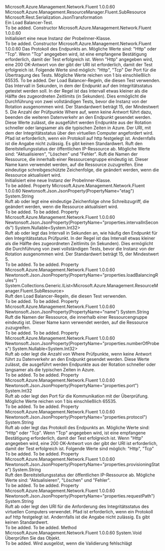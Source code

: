 <Type Name="ProbeInner" FullName="Microsoft.Azure.Management.Network.Fluent.Models.ProbeInner">
  <TypeSignature Language="C#" Value="public class ProbeInner : Microsoft.Azure.Management.ResourceManager.Fluent.SubResource" />
  <TypeSignature Language="ILAsm" Value=".class public auto ansi beforefieldinit ProbeInner extends Microsoft.Azure.Management.ResourceManager.Fluent.SubResource" />
  <TypeSignature Language="DocId" Value="T:Microsoft.Azure.Management.Network.Fluent.Models.ProbeInner" />
  <TypeSignature Language="VB.NET" Value="Public Class ProbeInner&#xA;Inherits SubResource" />
  <TypeSignature Language="F#" Value="type ProbeInner = class&#xA;    inherit SubResource" />
  <AssemblyInfo>
    <AssemblyName>Microsoft.Azure.Management.Network.Fluent</AssemblyName>
    <AssemblyVersion>1.0.0.60</AssemblyVersion>
  </AssemblyInfo>
  <Base>
    <BaseTypeName>Microsoft.Azure.Management.ResourceManager.Fluent.SubResource</BaseTypeName>
  </Base>
  <Interfaces />
  <Attributes>
    <Attribute>
      <AttributeName>Microsoft.Rest.Serialization.JsonTransformation</AttributeName>
    </Attribute>
  </Attributes>
  <Docs>
    <summary>
            Ein Load Balancer-Test.
            </summary>
    <remarks>To be added.</remarks>
  </Docs>
  <Members>
    <Member MemberName=".ctor">
      <MemberSignature Language="C#" Value="public ProbeInner ();" />
      <MemberSignature Language="ILAsm" Value=".method public hidebysig specialname rtspecialname instance void .ctor() cil managed" />
      <MemberSignature Language="DocId" Value="M:Microsoft.Azure.Management.Network.Fluent.Models.ProbeInner.#ctor" />
      <MemberSignature Language="VB.NET" Value="Public Sub New ()" />
      <MemberType>Constructor</MemberType>
      <AssemblyInfo>
        <AssemblyName>Microsoft.Azure.Management.Network.Fluent</AssemblyName>
        <AssemblyVersion>1.0.0.60</AssemblyVersion>
      </AssemblyInfo>
      <Parameters />
      <Docs>
        <summary>
            Initialisiert eine neue Instanz der ProbeInner-Klasse.
            </summary>
        <remarks>To be added.</remarks>
      </Docs>
    </Member>
    <Member MemberName=".ctor">
      <MemberSignature Language="C#" Value="public ProbeInner (string protocol, int port, string id = null, System.Collections.Generic.IList&lt;Microsoft.Azure.Management.ResourceManager.Fluent.SubResource&gt; loadBalancingRules = null, Nullable&lt;int&gt; intervalInSeconds = null, Nullable&lt;int&gt; numberOfProbes = null, string requestPath = null, string provisioningState = null, string name = null, string etag = null);" />
      <MemberSignature Language="ILAsm" Value=".method public hidebysig specialname rtspecialname instance void .ctor(string protocol, int32 port, string id, class System.Collections.Generic.IList`1&lt;class Microsoft.Azure.Management.ResourceManager.Fluent.SubResource&gt; loadBalancingRules, valuetype System.Nullable`1&lt;int32&gt; intervalInSeconds, valuetype System.Nullable`1&lt;int32&gt; numberOfProbes, string requestPath, string provisioningState, string name, string etag) cil managed" />
      <MemberSignature Language="DocId" Value="M:Microsoft.Azure.Management.Network.Fluent.Models.ProbeInner.#ctor(System.String,System.Int32,System.String,System.Collections.Generic.IList{Microsoft.Azure.Management.ResourceManager.Fluent.SubResource},System.Nullable{System.Int32},System.Nullable{System.Int32},System.String,System.String,System.String,System.String)" />
      <MemberSignature Language="VB.NET" Value="Public Sub New (protocol As String, port As Integer, Optional id As String = null, Optional loadBalancingRules As IList(Of SubResource) = null, Optional intervalInSeconds As Nullable(Of Integer) = null, Optional numberOfProbes As Nullable(Of Integer) = null, Optional requestPath As String = null, Optional provisioningState As String = null, Optional name As String = null, Optional etag As String = null)" />
      <MemberSignature Language="F#" Value="new Microsoft.Azure.Management.Network.Fluent.Models.ProbeInner : string * int * string * System.Collections.Generic.IList&lt;Microsoft.Azure.Management.ResourceManager.Fluent.SubResource&gt; * Nullable&lt;int&gt; * Nullable&lt;int&gt; * string * string * string * string -&gt; Microsoft.Azure.Management.Network.Fluent.Models.ProbeInner" Usage="new Microsoft.Azure.Management.Network.Fluent.Models.ProbeInner (protocol, port, id, loadBalancingRules, intervalInSeconds, numberOfProbes, requestPath, provisioningState, name, etag)" />
      <MemberType>Constructor</MemberType>
      <AssemblyInfo>
        <AssemblyName>Microsoft.Azure.Management.Network.Fluent</AssemblyName>
        <AssemblyVersion>1.0.0.60</AssemblyVersion>
      </AssemblyInfo>
      <Parameters>
        <Parameter Name="protocol" Type="System.String" />
        <Parameter Name="port" Type="System.Int32" />
        <Parameter Name="id" Type="System.String" />
        <Parameter Name="loadBalancingRules" Type="System.Collections.Generic.IList&lt;Microsoft.Azure.Management.ResourceManager.Fluent.SubResource&gt;" />
        <Parameter Name="intervalInSeconds" Type="System.Nullable&lt;System.Int32&gt;" />
        <Parameter Name="numberOfProbes" Type="System.Nullable&lt;System.Int32&gt;" />
        <Parameter Name="requestPath" Type="System.String" />
        <Parameter Name="provisioningState" Type="System.String" />
        <Parameter Name="name" Type="System.String" />
        <Parameter Name="etag" Type="System.String" />
      </Parameters>
      <Docs>
        <param name="protocol">Das Protokoll des Endpunkts an. Mögliche Werte sind: "Http" oder "Tcp". Wenn "Tcp" angegeben wird, ist eine empfangene Bestätigung erforderlich, damit der Test erfolgreich ist. Wenn "Http" angegeben wird, eine 200 OK-Antwort von der gibt der URI ist erforderlich, damit der Test erfolgreich ist. Folgende Werte sind möglich: "Http", "Tcp"</param>
        <param name="port">Der Port für die Übertragung des Tests. Mögliche Werte reichen von 1 bis einschließlich 65535.</param>
        <param name="id">To be added.</param>
        <param name="loadBalancingRules">Der Load Balancer-Regeln, die diesen Test verwenden.</param>
        <param name="intervalInSeconds">Das Intervall in Sekunden, in dem der Endpunkt auf den Integritätsstatus getestet werden soll. In der Regel ist das Intervall etwas kleiner als die Hälfte des zugeordneten Zeitlimits (in Sekunden). Dies ermöglicht die Durchführung von zwei vollständigen Tests, bevor die Instanz von der Rotation ausgenommen wird. Der Standardwert beträgt 15, der Mindestwert 5.</param>
        <param name="numberOfProbes">Die Anzahl der Prüfpunkte Where auf, wenn keine Antwort führt dazu, beenden die weiteren Datenverkehr an den Endpunkt gesendet werden. Diese Werte zulässt, die ausgeführt werden Endpunkte aus der Rotation schneller oder langsamer als die typischen Zeiten in Azure.</param>
        <param name="requestPath">Der URI, mit dem der Integritätsstatus über den virtuellen Computer angefordert wird. Pfad ist erforderlich, wenn ein Protokoll auf http festgelegt ist.
            Andernfalls ist die Angabe nicht zulässig. Es gibt keinen Standardwert.</param>
        <param name="provisioningState">Ruft den Bereitstellungsstatus der öffentlichen IP-Ressource ab. Mögliche Werte sind: "Aktualisieren", "Löschen" und "Fehler".</param>
        <param name="name">Ruft die Namen der Ressource, die innerhalb einer Ressourcengruppe eindeutig ist. Dieser Name kann verwendet werden, auf die Ressource zuzugreifen.</param>
        <param name="etag">Eine eindeutige schreibgeschützte Zeichenfolge, die geändert werden, wenn die Ressource aktualisiert wird.</param>
        <summary>
            Initialisiert eine neue Instanz der ProbeInner-Klasse.
            </summary>
        <remarks>To be added.</remarks>
      </Docs>
    </Member>
    <Member MemberName="Etag">
      <MemberSignature Language="C#" Value="public string Etag { get; set; }" />
      <MemberSignature Language="ILAsm" Value=".property instance string Etag" />
      <MemberSignature Language="DocId" Value="P:Microsoft.Azure.Management.Network.Fluent.Models.ProbeInner.Etag" />
      <MemberSignature Language="VB.NET" Value="Public Property Etag As String" />
      <MemberSignature Language="F#" Value="member this.Etag : string with get, set" Usage="Microsoft.Azure.Management.Network.Fluent.Models.ProbeInner.Etag" />
      <MemberType>Property</MemberType>
      <AssemblyInfo>
        <AssemblyName>Microsoft.Azure.Management.Network.Fluent</AssemblyName>
        <AssemblyVersion>1.0.0.60</AssemblyVersion>
      </AssemblyInfo>
      <Attributes>
        <Attribute>
          <AttributeName>Newtonsoft.Json.JsonProperty(PropertyName="etag")</AttributeName>
        </Attribute>
      </Attributes>
      <ReturnValue>
        <ReturnType>System.String</ReturnType>
      </ReturnValue>
      <Docs>
        <summary>
            Ruft ab oder legt eine eindeutige Zeichenfolge ohne Schreibzugriff, die geändert werden, wenn die Ressource aktualisiert wird.
            </summary>
        <value>To be added.</value>
        <remarks>To be added.</remarks>
      </Docs>
    </Member>
    <Member MemberName="IntervalInSeconds">
      <MemberSignature Language="C#" Value="public Nullable&lt;int&gt; IntervalInSeconds { get; set; }" />
      <MemberSignature Language="ILAsm" Value=".property instance valuetype System.Nullable`1&lt;int32&gt; IntervalInSeconds" />
      <MemberSignature Language="DocId" Value="P:Microsoft.Azure.Management.Network.Fluent.Models.ProbeInner.IntervalInSeconds" />
      <MemberSignature Language="VB.NET" Value="Public Property IntervalInSeconds As Nullable(Of Integer)" />
      <MemberSignature Language="F#" Value="member this.IntervalInSeconds : Nullable&lt;int&gt; with get, set" Usage="Microsoft.Azure.Management.Network.Fluent.Models.ProbeInner.IntervalInSeconds" />
      <MemberType>Property</MemberType>
      <AssemblyInfo>
        <AssemblyName>Microsoft.Azure.Management.Network.Fluent</AssemblyName>
        <AssemblyVersion>1.0.0.60</AssemblyVersion>
      </AssemblyInfo>
      <Attributes>
        <Attribute>
          <AttributeName>Newtonsoft.Json.JsonProperty(PropertyName="properties.intervalInSeconds")</AttributeName>
        </Attribute>
      </Attributes>
      <ReturnValue>
        <ReturnType>System.Nullable&lt;System.Int32&gt;</ReturnType>
      </ReturnValue>
      <Docs>
        <summary>
            Ruft ab oder legt das Intervall in Sekunden an, wie häufig den Endpunkt für den Integritätsstatus Prüfpunkt. In der Regel ist das Intervall etwas kleiner als die Hälfte des zugeordneten Zeitlimits (in Sekunden). Dies ermöglicht die Durchführung von zwei vollständigen Tests, bevor die Instanz von der Rotation ausgenommen wird.
            Der Standardwert beträgt 15, der Mindestwert 5.
            </summary>
        <value>To be added.</value>
        <remarks>To be added.</remarks>
      </Docs>
    </Member>
    <Member MemberName="LoadBalancingRules">
      <MemberSignature Language="C#" Value="public System.Collections.Generic.IList&lt;Microsoft.Azure.Management.ResourceManager.Fluent.SubResource&gt; LoadBalancingRules { get; }" />
      <MemberSignature Language="ILAsm" Value=".property instance class System.Collections.Generic.IList`1&lt;class Microsoft.Azure.Management.ResourceManager.Fluent.SubResource&gt; LoadBalancingRules" />
      <MemberSignature Language="DocId" Value="P:Microsoft.Azure.Management.Network.Fluent.Models.ProbeInner.LoadBalancingRules" />
      <MemberSignature Language="VB.NET" Value="Public ReadOnly Property LoadBalancingRules As IList(Of SubResource)" />
      <MemberSignature Language="F#" Value="member this.LoadBalancingRules : System.Collections.Generic.IList&lt;Microsoft.Azure.Management.ResourceManager.Fluent.SubResource&gt;" Usage="Microsoft.Azure.Management.Network.Fluent.Models.ProbeInner.LoadBalancingRules" />
      <MemberType>Property</MemberType>
      <AssemblyInfo>
        <AssemblyName>Microsoft.Azure.Management.Network.Fluent</AssemblyName>
        <AssemblyVersion>1.0.0.60</AssemblyVersion>
      </AssemblyInfo>
      <Attributes>
        <Attribute>
          <AttributeName>Newtonsoft.Json.JsonProperty(PropertyName="properties.loadBalancingRules")</AttributeName>
        </Attribute>
      </Attributes>
      <ReturnValue>
        <ReturnType>System.Collections.Generic.IList&lt;Microsoft.Azure.Management.ResourceManager.Fluent.SubResource&gt;</ReturnType>
      </ReturnValue>
      <Docs>
        <summary>
            Ruft den Load Balancer-Regeln, die diesen Test verwenden.
            </summary>
        <value>To be added.</value>
        <remarks>To be added.</remarks>
      </Docs>
    </Member>
    <Member MemberName="Name">
      <MemberSignature Language="C#" Value="public string Name { get; set; }" />
      <MemberSignature Language="ILAsm" Value=".property instance string Name" />
      <MemberSignature Language="DocId" Value="P:Microsoft.Azure.Management.Network.Fluent.Models.ProbeInner.Name" />
      <MemberSignature Language="VB.NET" Value="Public Property Name As String" />
      <MemberSignature Language="F#" Value="member this.Name : string with get, set" Usage="Microsoft.Azure.Management.Network.Fluent.Models.ProbeInner.Name" />
      <MemberType>Property</MemberType>
      <AssemblyInfo>
        <AssemblyName>Microsoft.Azure.Management.Network.Fluent</AssemblyName>
        <AssemblyVersion>1.0.0.60</AssemblyVersion>
      </AssemblyInfo>
      <Attributes>
        <Attribute>
          <AttributeName>Newtonsoft.Json.JsonProperty(PropertyName="name")</AttributeName>
        </Attribute>
      </Attributes>
      <ReturnValue>
        <ReturnType>System.String</ReturnType>
      </ReturnValue>
      <Docs>
        <summary>
            Ruft die Namen der Ressource, die innerhalb einer Ressourcengruppe eindeutig ist.
            Dieser Name kann verwendet werden, auf die Ressource zuzugreifen.
            </summary>
        <value>To be added.</value>
        <remarks>To be added.</remarks>
      </Docs>
    </Member>
    <Member MemberName="NumberOfProbes">
      <MemberSignature Language="C#" Value="public Nullable&lt;int&gt; NumberOfProbes { get; set; }" />
      <MemberSignature Language="ILAsm" Value=".property instance valuetype System.Nullable`1&lt;int32&gt; NumberOfProbes" />
      <MemberSignature Language="DocId" Value="P:Microsoft.Azure.Management.Network.Fluent.Models.ProbeInner.NumberOfProbes" />
      <MemberSignature Language="VB.NET" Value="Public Property NumberOfProbes As Nullable(Of Integer)" />
      <MemberSignature Language="F#" Value="member this.NumberOfProbes : Nullable&lt;int&gt; with get, set" Usage="Microsoft.Azure.Management.Network.Fluent.Models.ProbeInner.NumberOfProbes" />
      <MemberType>Property</MemberType>
      <AssemblyInfo>
        <AssemblyName>Microsoft.Azure.Management.Network.Fluent</AssemblyName>
        <AssemblyVersion>1.0.0.60</AssemblyVersion>
      </AssemblyInfo>
      <Attributes>
        <Attribute>
          <AttributeName>Newtonsoft.Json.JsonProperty(PropertyName="properties.numberOfProbes")</AttributeName>
        </Attribute>
      </Attributes>
      <ReturnValue>
        <ReturnType>System.Nullable&lt;System.Int32&gt;</ReturnType>
      </ReturnValue>
      <Docs>
        <summary>
            Ruft ab oder legt die Anzahl von Where Prüfpunkte, wenn keine Antwort führt zu Datenverkehr an den Endpunkt gesendet werden.
            Diese Werte zulässt, die ausgeführt werden Endpunkte aus der Rotation schneller oder langsamer als die typischen Zeiten in Azure.
            </summary>
        <value>To be added.</value>
        <remarks>To be added.</remarks>
      </Docs>
    </Member>
    <Member MemberName="Port">
      <MemberSignature Language="C#" Value="public int Port { get; set; }" />
      <MemberSignature Language="ILAsm" Value=".property instance int32 Port" />
      <MemberSignature Language="DocId" Value="P:Microsoft.Azure.Management.Network.Fluent.Models.ProbeInner.Port" />
      <MemberSignature Language="VB.NET" Value="Public Property Port As Integer" />
      <MemberSignature Language="F#" Value="member this.Port : int with get, set" Usage="Microsoft.Azure.Management.Network.Fluent.Models.ProbeInner.Port" />
      <MemberType>Property</MemberType>
      <AssemblyInfo>
        <AssemblyName>Microsoft.Azure.Management.Network.Fluent</AssemblyName>
        <AssemblyVersion>1.0.0.60</AssemblyVersion>
      </AssemblyInfo>
      <Attributes>
        <Attribute>
          <AttributeName>Newtonsoft.Json.JsonProperty(PropertyName="properties.port")</AttributeName>
        </Attribute>
      </Attributes>
      <ReturnValue>
        <ReturnType>System.Int32</ReturnType>
      </ReturnValue>
      <Docs>
        <summary>
            Ruft ab oder legt den Port für die Kommunikation mit der Überprüfung. Mögliche Werte reichen von 1 bis einschließlich 65535.
            </summary>
        <value>To be added.</value>
        <remarks>To be added.</remarks>
      </Docs>
    </Member>
    <Member MemberName="Protocol">
      <MemberSignature Language="C#" Value="public string Protocol { get; set; }" />
      <MemberSignature Language="ILAsm" Value=".property instance string Protocol" />
      <MemberSignature Language="DocId" Value="P:Microsoft.Azure.Management.Network.Fluent.Models.ProbeInner.Protocol" />
      <MemberSignature Language="VB.NET" Value="Public Property Protocol As String" />
      <MemberSignature Language="F#" Value="member this.Protocol : string with get, set" Usage="Microsoft.Azure.Management.Network.Fluent.Models.ProbeInner.Protocol" />
      <MemberType>Property</MemberType>
      <AssemblyInfo>
        <AssemblyName>Microsoft.Azure.Management.Network.Fluent</AssemblyName>
        <AssemblyVersion>1.0.0.60</AssemblyVersion>
      </AssemblyInfo>
      <Attributes>
        <Attribute>
          <AttributeName>Newtonsoft.Json.JsonProperty(PropertyName="properties.protocol")</AttributeName>
        </Attribute>
      </Attributes>
      <ReturnValue>
        <ReturnType>System.String</ReturnType>
      </ReturnValue>
      <Docs>
        <summary>
            Ruft ab oder legt das Protokoll des Endpunkts an. Mögliche Werte sind: "Http" oder "Tcp". Wenn "Tcp" angegeben wird, ist eine empfangene Bestätigung erforderlich, damit der Test erfolgreich ist. Wenn "Http" angegeben wird, eine 200 OK-Antwort von der gibt der URI ist erforderlich, damit der Test erfolgreich ist. Folgende Werte sind möglich: "Http", "Tcp"
            </summary>
        <value>To be added.</value>
        <remarks>To be added.</remarks>
      </Docs>
    </Member>
    <Member MemberName="ProvisioningState">
      <MemberSignature Language="C#" Value="public string ProvisioningState { get; set; }" />
      <MemberSignature Language="ILAsm" Value=".property instance string ProvisioningState" />
      <MemberSignature Language="DocId" Value="P:Microsoft.Azure.Management.Network.Fluent.Models.ProbeInner.ProvisioningState" />
      <MemberSignature Language="VB.NET" Value="Public Property ProvisioningState As String" />
      <MemberSignature Language="F#" Value="member this.ProvisioningState : string with get, set" Usage="Microsoft.Azure.Management.Network.Fluent.Models.ProbeInner.ProvisioningState" />
      <MemberType>Property</MemberType>
      <AssemblyInfo>
        <AssemblyName>Microsoft.Azure.Management.Network.Fluent</AssemblyName>
        <AssemblyVersion>1.0.0.60</AssemblyVersion>
      </AssemblyInfo>
      <Attributes>
        <Attribute>
          <AttributeName>Newtonsoft.Json.JsonProperty(PropertyName="properties.provisioningState")</AttributeName>
        </Attribute>
      </Attributes>
      <ReturnValue>
        <ReturnType>System.String</ReturnType>
      </ReturnValue>
      <Docs>
        <summary>
            Ruft den Bereitstellungsstatus der öffentlichen IP-Ressource ab. Mögliche Werte sind: "Aktualisieren", "Löschen" und "Fehler".
            </summary>
        <value>To be added.</value>
        <remarks>To be added.</remarks>
      </Docs>
    </Member>
    <Member MemberName="RequestPath">
      <MemberSignature Language="C#" Value="public string RequestPath { get; set; }" />
      <MemberSignature Language="ILAsm" Value=".property instance string RequestPath" />
      <MemberSignature Language="DocId" Value="P:Microsoft.Azure.Management.Network.Fluent.Models.ProbeInner.RequestPath" />
      <MemberSignature Language="VB.NET" Value="Public Property RequestPath As String" />
      <MemberSignature Language="F#" Value="member this.RequestPath : string with get, set" Usage="Microsoft.Azure.Management.Network.Fluent.Models.ProbeInner.RequestPath" />
      <MemberType>Property</MemberType>
      <AssemblyInfo>
        <AssemblyName>Microsoft.Azure.Management.Network.Fluent</AssemblyName>
        <AssemblyVersion>1.0.0.60</AssemblyVersion>
      </AssemblyInfo>
      <Attributes>
        <Attribute>
          <AttributeName>Newtonsoft.Json.JsonProperty(PropertyName="properties.requestPath")</AttributeName>
        </Attribute>
      </Attributes>
      <ReturnValue>
        <ReturnType>System.String</ReturnType>
      </ReturnValue>
      <Docs>
        <summary>
            Ruft ab oder legt den URI für die Anforderung des Integritätsstatus des virtuellen Computers verwendet.
            Pfad ist erforderlich, wenn ein Protokoll auf http festgelegt ist. Andernfalls ist die Angabe nicht zulässig. Es gibt keinen Standardwert.
            </summary>
        <value>To be added.</value>
        <remarks>To be added.</remarks>
      </Docs>
    </Member>
    <Member MemberName="Validate">
      <MemberSignature Language="C#" Value="public virtual void Validate ();" />
      <MemberSignature Language="ILAsm" Value=".method public hidebysig newslot virtual instance void Validate() cil managed" />
      <MemberSignature Language="DocId" Value="M:Microsoft.Azure.Management.Network.Fluent.Models.ProbeInner.Validate" />
      <MemberSignature Language="VB.NET" Value="Public Overridable Sub Validate ()" />
      <MemberSignature Language="F#" Value="abstract member Validate : unit -&gt; unit&#xA;override this.Validate : unit -&gt; unit" Usage="probeInner.Validate " />
      <MemberType>Method</MemberType>
      <AssemblyInfo>
        <AssemblyName>Microsoft.Azure.Management.Network.Fluent</AssemblyName>
        <AssemblyVersion>1.0.0.60</AssemblyVersion>
      </AssemblyInfo>
      <ReturnValue>
        <ReturnType>System.Void</ReturnType>
      </ReturnValue>
      <Parameters />
      <Docs>
        <summary>
            Überprüfen Sie das Objekt.
            </summary>
        <remarks>To be added.</remarks>
        <exception cref="T:Microsoft.Rest.ValidationException">
            Wird ausgelöst, wenn die Validierung fehlschlägt
            </exception>
      </Docs>
    </Member>
  </Members>
</Type>